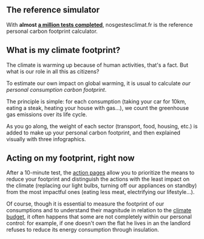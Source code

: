 ## The reference simulator

With **almost [a million tests completed](/stats)**, nosgestesclimat.fr
is the reference personal carbon footprint calculator.

## What is my climate footprint?

The climate is warming up because of human activities, that's a fact.
But what is our role in all this as citizens?

To estimate our own impact on global warming, it is usual to calculate
_our personal consumption carbon footprint_.

The principle is simple: for each consumption (taking your car for 10km,
eating a steak, heating your house with gas...), we count the greenhouse
gas emissions over its life cycle.

As you go along, the weight of each sector (transport, food, housing,
etc.) is added to make up your personal carbon footprint, and then explained visually with three infographics.

## Acting on my footprint, right now

After a 10-minute test, the [action
pages](https://nosgestesclimat.fr/actions/liste) allow you to prioritize
the means to reduce your footprint and distinguish
the actions with the least impact on the climate (replacing our light bulbs, turning off
our appliances on standby) from the most impactful ones (eating less meat,
electrifying our lifestyle...).

Of course, though it is essential to measure the footprint of our
consumptions and to understand their magnitude in relation to the [climate
budget](https://datagir.ademe.fr/blog/budget-empreinte-carbone-c-est-quoi/),
it often happens that some are not completely within our personal control:
for example, if one doesn't own the flat he lives in an the landlord refuses to reduce its energy consumption through insulation.

